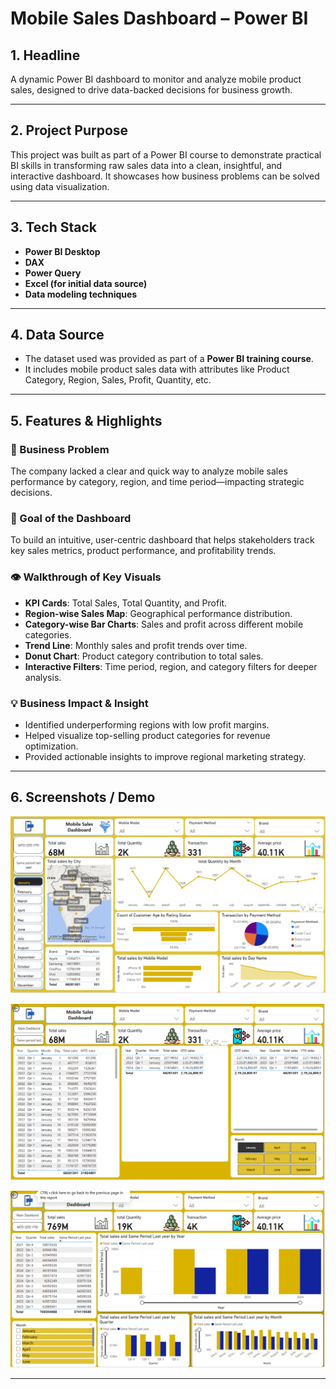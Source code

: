 # Mobile Sales Dashboard – Power BI

## 1. Headline
A dynamic Power BI dashboard to monitor and analyze mobile product sales, designed to drive data-backed decisions for business growth.

---

## 2. Project Purpose

This project was built as part of a Power BI course to demonstrate practical BI skills in transforming raw sales data into a clean, insightful, and interactive dashboard. It showcases how business problems can be solved using data visualization.

---

## 3. Tech Stack

- **Power BI Desktop**
- **DAX**
- **Power Query**
- **Excel (for initial data source)**
- **Data modeling techniques**

---

## 4. Data Source

- The dataset used was provided as part of a **Power BI training course**.
- It includes mobile product sales data with attributes like Product Category, Region, Sales, Profit, Quantity, etc.

---

## 5. Features & Highlights

### 🧩 Business Problem
The company lacked a clear and quick way to analyze mobile sales performance by category, region, and time period—impacting strategic decisions.

### 🎯 Goal of the Dashboard
To build an intuitive, user-centric dashboard that helps stakeholders track key sales metrics, product performance, and profitability trends.

### 👁 Walkthrough of Key Visuals
- **KPI Cards**: Total Sales, Total Quantity, and Profit.
- **Region-wise Sales Map**: Geographical performance distribution.
- **Category-wise Bar Charts**: Sales and profit across different mobile categories.
- **Trend Line**: Monthly sales and profit trends over time.
- **Donut Chart**: Product category contribution to total sales.
- **Interactive Filters**: Time period, region, and category filters for deeper analysis.

### 💡 Business Impact & Insight
- Identified underperforming regions with low profit margins.
- Helped visualize top-selling product categories for revenue optimization.
- Provided actionable insights to improve regional marketing strategy.

---

## 6.  Screenshots / Demo

![Dashboard Overview](https://github.com/DeepaksharmaRG/MobileSalesDashboard/blob/main/MobilesalesMain.png)

![Dashboard 2](https://github.com/DeepaksharmaRG/MobileSalesDashboard/blob/main/Mobilesales2.png)

![Dashboard 3](https://github.com/DeepaksharmaRG/MobileSalesDashboard/blob/main/Mobilesales3.png)

---

